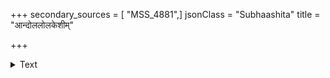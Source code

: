 +++
secondary_sources = [ "MSS_4881",]
jsonClass = "Subhaashita"
title = "आन्दोललोलकेशीम्"

+++

<details><summary>Text</summary>

आन्दोललोलकेशीं चलकाञ्चीकिङ्किणीगणक्वणिताम्।  
स्मरसि पुरुषायितां तां स्मरचामरचिह्नयष्टिमिव॥
</details>
